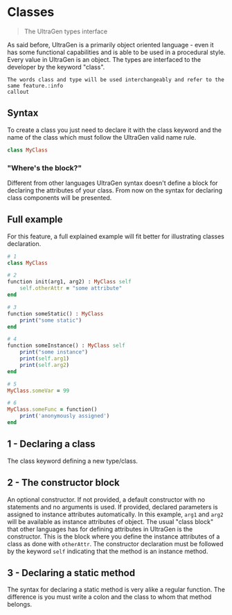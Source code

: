 # Classes

>The UltraGen types interface

As said before, UltraGen is a primarily object oriented language - even it has some functional capabilities and is able to be used in a procedural style. Every value in UltraGen is an object. The types are interfaced to the developer by the keyword "class".

```callout
The words class and type will be used interchangeably and refer to the same feature.:info
callout
```
## Syntax

To create a class you just need to declare it with the class keyword and the name of the class which must follow the UltraGen valid name rule.

```ruby
class MyClass
```

### "Where's the block?"

Different from other languages UltraGen syntax doesn't define a block for declaring the attributes of your class. From now on the syntax for declaring class components will be presented.

## Full example

For this feature, a full explained example will fit better for illustrating classes declaration.

```ruby
# 1
class MyClass

# 2
function init(arg1, arg2) : MyClass self
    self.otherAttr = "some attribute"
end

# 3
function someStatic() : MyClass
    print("some static")
end

# 4
function someInstance() : MyClass self
    print("some instance")
    print(self.arg1)
    print(self.arg2)
end

# 5
MyClass.someVar = 99

# 6
MyClass.someFunc = function()
    print('anonymously assigned')
end
```

## 1 - Declaring a class
The class keyword defining a new type/class.

## 2 - The constructor block
An optional constructor. If not provided, a default constructor with no statements and no arguments is used. If provided, declared parameters is assigned to instance attributes automatically. In this example, `arg1` and `arg2` will be available as instance attributes of object. The usual "class block" that other languages has for defining attributes in UltraGen is the constructor. This is the block where you define the instance attributes of a class as done with `otherAttr`.
The constructor declaration must be followed by the keyword `self` indicating that the method is an instance method.

## 3 - Declaring a static method
The syntax for declaring a static method is very alike a regular function. The difference is you must write a colon and the class to whom that method belongs. 
